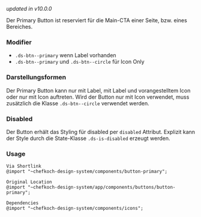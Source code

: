 *updated in v10.0.0*

Der Primary Button ist reserviert für die Main-CTA einer Seite, bzw. eines Bereiches.

### Modifier
* `.ds-btn--primary` wenn Label vorhanden
* `.ds-btn--primary` und `.ds-btn--circle` für Icon Only

### Darstellungsformen
Der Primary Button kann nur mit Label, mit Label und vorangestelltem Icon oder nur mit Icon auftreten. Wird der Button nur mit Icon verwendet, muss zusätzlich die Klasse `.ds-btn--circle` verwendet werden.

### Disabled
Der Button erhält das Styling für disabled per `disabled` Attribut. Explizit kann der Style durch die State-Klasse `.ds-is-disabled` erzeugt werden.

### Usage  
    
    Via Shortlink 
    @import "~chefkoch-design-system/components/button-primary";
    
    Original Location
    @import "~chefkoch-design-system/app/components/buttons/button-primary";

    Dependencies
    @import "~chefkoch-design-system/components/icons";